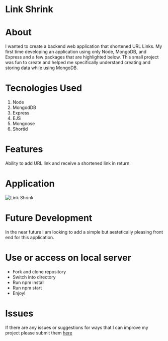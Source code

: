 # Link Shrink

# About
I wanted to create a backend web application that shortened URL Links. My first time developing an application using only Node, MongoDB, and Express and a few packages that are highlighted below. This small project was fun to create and helped me specifically understand creating and storing data while using MongoDB.

# Tecnologies Used
1. Node
2. MongodDB
3. Express
4. EJS
5. Mongoose
6. Shortid

# Features
Ability to add URL link and receive a shortened link in return.

# Application
![Link Shrink](https://user-images.githubusercontent.com/54545904/78856480-e473d900-79f4-11ea-9c74-08238779e667.gif)

# Future Development
In the near future I am looking to add a simple but aestetically pleasing front end for this application.

# Use or access on local server
* Fork and clone repository
* Switch into directory
* Run npm install
* Run npm start
* Enjoy!

# Issues
If there are any issues or suggestions for ways that I can improve my project please submit them [here](https://github.com/RaymondNwambuonwo/Link-Shrink/issues)
